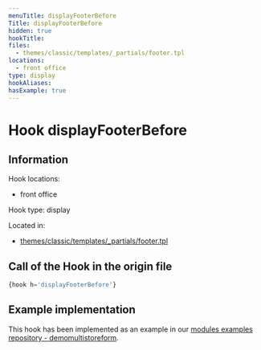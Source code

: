 ```yaml
---
menuTitle: displayFooterBefore
Title: displayFooterBefore
hidden: true
hookTitle: 
files:
  - themes/classic/templates/_partials/footer.tpl
locations:
  - front office
type: display
hookAliases:
hasExample: true
---
```


# Hook displayFooterBefore

## Information

Hook locations: 
  - front office

Hook type: display

Located in: 
  - [themes/classic/templates/_partials/footer.tpl](https://github.com/PrestaShop/PrestaShop/blob/8.0.x/themes/classic/templates/_partials/footer.tpl)

## Call of the Hook in the origin file

```php
{hook h='displayFooterBefore'}
```

## Example implementation

This hook has been implemented as an example in our [modules examples repository - demomultistoreform](https://github.com/PrestaShop/example-modules/tree/master/demomultistoreform).